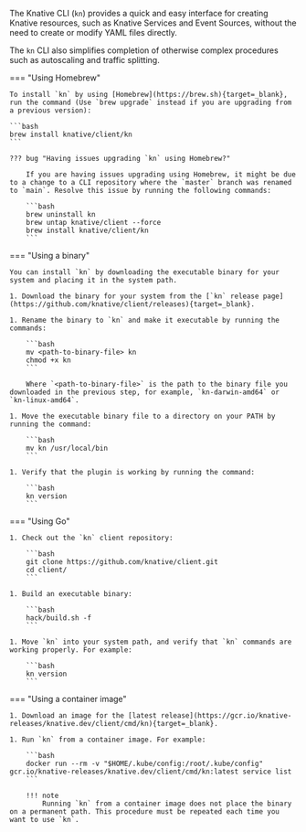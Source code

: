 The Knative CLI (`kn`) provides a quick and easy interface for creating Knative resources, such as Knative Services and Event Sources, without the need to create or modify YAML files directly.

The `kn` CLI also simplifies completion of otherwise complex procedures such as autoscaling and traffic splitting.

=== "Using Homebrew"

    To install `kn` by using [Homebrew](https://brew.sh){target=_blank}, run the command (Use `brew upgrade` instead if you are upgrading from a previous version):

    ```bash
    brew install knative/client/kn
    ```

    ??? bug "Having issues upgrading `kn` using Homebrew?"

        If you are having issues upgrading using Homebrew, it might be due to a change to a CLI repository where the `master` branch was renamed to `main`. Resolve this issue by running the following commands:

        ```bash
        brew uninstall kn
        brew untap knative/client --force
        brew install knative/client/kn
        ```

=== "Using a binary"

    You can install `kn` by downloading the executable binary for your system and placing it in the system path.

    1. Download the binary for your system from the [`kn` release page](https://github.com/knative/client/releases){target=_blank}.

    1. Rename the binary to `kn` and make it executable by running the commands:

        ```bash
        mv <path-to-binary-file> kn
        chmod +x kn
        ```

        Where `<path-to-binary-file>` is the path to the binary file you downloaded in the previous step, for example, `kn-darwin-amd64` or `kn-linux-amd64`.

    1. Move the executable binary file to a directory on your PATH by running the command:

        ```bash
        mv kn /usr/local/bin
        ```

    1. Verify that the plugin is working by running the command:

        ```bash
        kn version
        ```

=== "Using Go"

    1. Check out the `kn` client repository:

        ```bash
        git clone https://github.com/knative/client.git
        cd client/
        ```

    1. Build an executable binary:

        ```bash
        hack/build.sh -f
        ```

    1. Move `kn` into your system path, and verify that `kn` commands are working properly. For example:

        ```bash
        kn version
        ```

=== "Using a container image"

    1. Download an image for the [latest release](https://gcr.io/knative-releases/knative.dev/client/cmd/kn){target=_blank}.

    1. Run `kn` from a container image. For example:

        ```bash
        docker run --rm -v "$HOME/.kube/config:/root/.kube/config" gcr.io/knative-releases/knative.dev/client/cmd/kn:latest service list
        ```

        !!! note
            Running `kn` from a container image does not place the binary on a permanent path. This procedure must be repeated each time you want to use `kn`.
